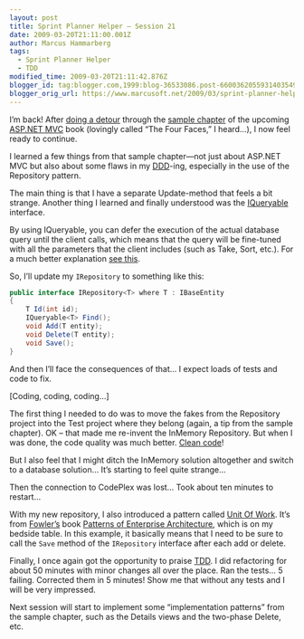 ```yaml
---
layout: post
title: Sprint Planner Helper – Session 21
date: 2009-03-20T21:11:00.001Z
author: Marcus Hammarberg
tags:
  - Sprint Planner Helper
  - TDD
modified_time: 2009-03-20T21:11:42.876Z
blogger_id: tag:blogger.com,1999:blog-36533086.post-6600362055931403549
blogger_orig_url: https://www.marcusoft.net/2009/03/sprint-planner-helper-session-21.html
---
```


I’m back! After [doing a detour](https://www.marcusoft.net/2009/03/aspnet-mvc-nerd-dinner-example.html) through the [sample chapter](http://aspnetmvcbook.s3.amazonaws.com/aspnetmvc-nerdinner_v1.pdf) of the upcoming [ASP.NET MVC](http://www.asp.net/mvc/) book (lovingly called “The Four Faces,” I heard…), I now feel ready to continue.

I learned a few things from that sample chapter—not just about ASP.NET MVC but also about some flaws in my [DDD](http://en.wikipedia.org/wiki/Domain-driven_design)-ing, especially in the use of the Repository pattern.

The main thing is that I have a separate Update-method that feels a bit strange. Another thing I learned and finally understood was the [IQueryable](http://msdn.microsoft.com/en-us/library/system.linq.iqueryable.aspx) interface.

By using IQueryable, you can defer the execution of the actual database query until the client calls, which means that the query will be fine-tuned with all the parameters that the client includes (such as Take, Sort, etc.). For a much better explanation [see this](http://msdn.microsoft.com/en-us/library/system.linq.iqueryable.aspx).

So, I’ll update my `IRepository` to something like this:

```csharp
public interface IRepository<T> where T : IBaseEntity
{
    T Id(int id);
    IQueryable<T> Find();
    void Add(T entity);
    void Delete(T entity);
    void Save();
}
```

And then I’ll face the consequences of that… I expect loads of tests and code to fix.

\[Coding, coding, coding…\]

The first thing I needed to do was to move the fakes from the Repository project into the Test project where they belong (again, a tip from the sample chapter). OK – that made me re-invent the InMemory Repository. But when I was done, the code quality was much better. [Clean code](http://www.amazon.com/Clean-Code-Handbook-Software-Craftsmanship/dp/0132350882)!

But I also feel that I might ditch the InMemory solution altogether and switch to a database solution… It’s starting to feel quite strange…

Then the connection to CodePlex was lost… Took about ten minutes to restart…

With my new repository, I also introduced a pattern called [Unit Of Work](http://martinfowler.com/eaaCatalog/unitOfWork.html). It’s from [Fowler’s](http://martinfowler.com/) book [Patterns of Enterprise Architecture](http://martinfowler.com/books.html), which is on my bedside table. In this example, it basically means that I need to be sure to call the `Save` method of the `IRepository` interface after each add or delete.

Finally, I once again got the opportunity to praise [TDD](http://en.wikipedia.org/wiki/Test-driven_development). I did refactoring for about 50 minutes with minor changes all over the place. Ran the tests… 5 failing. Corrected them in 5 minutes! Show me that without any tests and I will be very impressed.

Next session will start to implement some “implementation patterns” from the sample chapter, such as the Details views and the two-phase Delete, etc.